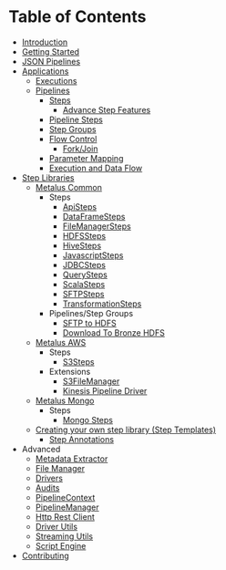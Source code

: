 # Table of Contents
* [Introduction](introduction.md)
* [Getting Started](getting-started.md)
* [JSON Pipelines](json-pipelines.md)
* [Applications](applications.md)
    * [Executions](executions.md)
    * [Pipelines](pipelines.md)
        * [Steps](steps.md)
            * [Advance Step Features](advanced-step-features.md)
        * [Pipeline Steps](pipeline-steps.md)
        * [Step Groups](step-groups.md)
        * [Flow Control](flow-control.md)
            * [Fork/Join](fork-join.md)
        * [Parameter Mapping](parameter-mapping.md)
        * [Execution and Data Flow](pipeline-flow.md)
* [Step Libraries](step-libraries.md)
    * [Metalus Common](../metalus-common/readme.md)
        * Steps
            * [ApiSteps](../metalus-common/docs/apisteps.md)
            * [DataFrameSteps](../metalus-common/docs/dataframesteps.md)
            * [FileManagerSteps](../metalus-common/docs/filemanagersteps.md)
            * [HDFSSteps](../metalus-common/docs/hdfssteps.md)
            * [HiveSteps](../metalus-common/docs/hivesteps.md)
            * [JavascriptSteps](../metalus-common/docs/javascriptsteps.md)
            * [JDBCSteps](../metalus-common/docs/jdbcsteps.md)
            * [QuerySteps](../metalus-common/docs/querysteps.md)
            * [ScalaSteps](../metalus-common/docs/scalascriptsteps.md)
            * [SFTPSteps](../metalus-common/docs/sftpsteps.md)
            * [TransformationSteps](../metalus-common/docs/transformationsteps.md)
        * Pipelines/Step Groups
            * [SFTP to HDFS](../metalus-common/docs/sftp2hdfs.md)
            * [Download To Bronze HDFS](../metalus-common/docs/downloadToBronzeHdfs.md)
    * [Metalus AWS](../metalus-aws/readme.md)
        * Steps
            * [S3Steps](../metalus-aws/docs/s3steps.md)
        * Extensions
            * [S3FileManager](../metalus-aws/docs/s3filemanager.md)
            * [Kinesis Pipeline Driver](../metalus-aws/docs/kinesispipelinedriver.md)
    * [Metalus Mongo](../metalus-mongo/readme.md)
        * Steps
            * [Mongo Steps](../metalus-mongo/docs/mongosteps.md)
    * [Creating your own step library (Step Templates)](step-templates.md)
        * [Step Annotations](step-annotations.md)
* Advanced
    * [Metadata Extractor](metadata-extractor.md)
    * [File Manager](filemanager.md)
    * [Drivers](pipeline-drivers.md)
    * [Audits](executionaudits.md)
    * [PipelineContext](pipeline-context.md)
    * [PipelineManager](pipeline-manager.md)
    * [Http Rest Client](httprestclient.md)
    * [Driver Utils](driver-utils.md)
    * [Streaming Utils](streaming-utils.md)
    * [Script Engine](script-engine.md)
* [Contributing](contributions.md)
